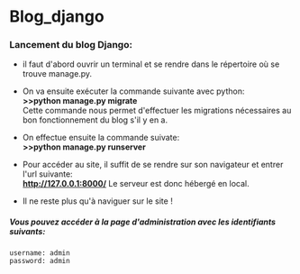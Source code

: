# Blog_django
 
### Lancement du blog Django:  

* il faut d'abord ouvrir un terminal et se rendre dans le répertoire où se trouve manage.py.  

* On va ensuite exécuter la commande suivante avec python:  
     **>>python manage.py migrate**    
  Cette commande nous permet d'effectuer les migrations nécessaires au bon fonctionnement du blog s'il y en a.  
  
* On effectue ensuite la commande suivate:  
     **>>python manage.py runserver**    
     
* Pour accéder au site, il suffit de se rendre sur son navigateur et entrer l'url suivante:  
     **http://127.0.0.1:8000/**
     Le serveur est donc hébergé en local.    
     
* Il ne reste plus qu'à naviguer sur le site !  

##### Vous pouvez accéder à la page d'administration avec les identifiants suivants:  
    username: admin
    password: admin
